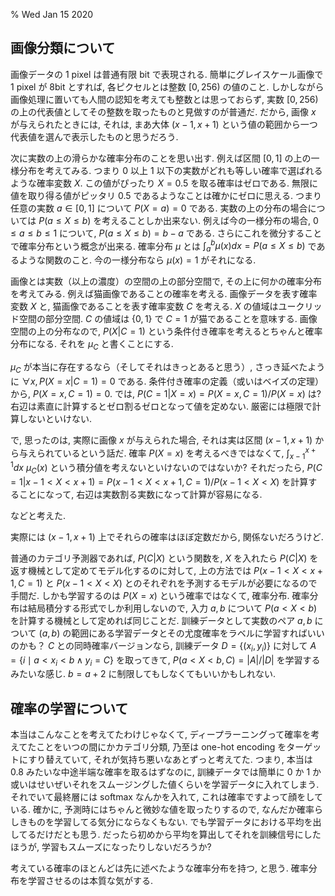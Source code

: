% Wed Jan 15 2020

## 画像分類について

画像データの 1 pixel は普通有限 bit で表現される.
簡単にグレイスケール画像で 1 pixel が 8bit とすれば, 各ピクセルとは整数 $[0, 256)$ の値のこと.
しかしながら画像処理に置いても人間の認知を考えても整数とは思っておらず, 実数 $[0, 256)$ の上の代表値としてその整数を取ったものと見做すのが普通だ.
だから, 画像 $x$ が与えられたときには, それは, まあ大体 $(x-1, x+1)$ という値の範囲から一つ代表値を選んで表示したものと思うだろう.

次に実数の上の滑らかな確率分布のことを思い出す.
例えば区間 $[0,1]$ の上の一様分布を考えてみる.
つまり $0$ 以上 $1$ 以下の実数がどれも等しい確率で選ばれるような確率変数 $X$.
この値がぴったり $X = 0.5$ を取る確率はゼロである.
無限に値を取り得る値がピッタリ 0.5 であるようなことは確かにゼロに思える.
つまり任意の実数 $a \in [0,1]$ について $P(X=a)=0$ である.
実数の上の分布の場合については $P(a \leq X \leq b)$ を考えることしか出来ない.
例えば今の一様分布の場合, $0 \leq a \leq b \leq 1$ について, $P(a \leq X \leq b) = b - a$ である.
さらにこれを微分することで確率分布という概念が出来る.
確率分布 $\mu$ とは $\int_a^b \mu(x) dx = P(a \leq X \leq b)$ であるような関数のこと.
今の一様分布なら $\mu(x) = 1$ がそれになる.

画像とは実数（以上の濃度）の空間の上の部分空間で, その上に何かの確率分布を考えてみる.
例えば猫画像であることの確率を考える.
画像データを表す確率変数 $X$ と, 猫画像であることを表す確率変数 $C$ を考える.
$X$ の値域はユークリッド空間の部分空間.
$C$ の値域は $\{0,1\}$ で $C=1$ が猫であることを意味する.
画像空間の上の分布なので,
$P(X|C=1)$
という条件付き確率を考えるとちゃんと確率分布になる.
それを $\mu_C$ と書くことにする.

$\mu_C$ が本当に存在するなら（そしてそれはきっとあると思う）,
さっき延べたように
$\forall x, P(X=x|C=1) = 0$
である.
条件付き確率の定義（或いはベイズの定理）から,
$P(X=x,C=1)=0$.
では, $P(C=1|X=x) = P(X=x,C=1) / P(X=x)$ は?
右辺は素直に計算するとゼロ割るゼロとなって値を定めない.
厳密には極限で計算しないといけない.

で, 思ったのは, 実際に画像 $x$ が与えられた場合, それは実は区間 $(x-1,x+1)$ から与えられているという話だ.
確率 $P(X=x)$ を考えるべきではなくて,
$\int_{x-1}^{x+1} dx ~ \mu_C(x)$
という積分値を考えないといけないのではないか?
それだったら,
$P(C=1 | x-1<X<x+1) = P(x-1 < X < x+1 ,C=1) / P(x-1 < X < X)$
を計算することになって,
右辺は実数割る実数になって計算が容易になる.

などと考えた.

実際には $(x-1,x+1)$ 上でそれらの確率はほぼ定数だから, 関係ないだろうけど.

普通のカテゴリ予測器であれば,
$P(C|X)$
という関数を, $X$ を入れたら $P(C|X)$ を返す機械として定めてモデル化するのに対して,
上の方法では
$P(x-1 < X < x+1 ,C=1)$
と
$P(x-1 < X < X)$
とのそれぞれを予測するモデルが必要になるので手間だ.
しかも学習するのは $P(X=x)$ という確率ではなくて, 確率分布.
確率分布は結局積分する形式でしか利用しないので,
入力 $a,b$ について $P(a < X < b)$ を計算する機械として定めれば同じことだ.
訓練データとして実数のペア $a,b$ について $(a,b)$ の範囲にある学習データとその尤度確率をラベルに学習すればいいのかも？
$C$ との同時確率バージョンなら,
訓練データ $D = \{(x_i, y_i)\}$ に対して $A = \{ i \mid a < x_i < b \land y_i = C \}$ を取ってきて,
$P(a < X < b, C) = |A| / |D|$
を学習するみたいな感じ.
$b=a+2$ に制限してもしなくてもいいかもしれない.

## 確率の学習について

本当はこんなことを考えてたわけじゃなくて,
ディープラーニングって確率を考えてたことをいつの間にかカテゴリ分類, 乃至は one-hot encoding をターゲットにすり替えていて,
それが気持ち悪いなあとずっと考えてた.
つまり, 本当は 0.8 みたいな中途半端な確率を取るはずなのに, 訓練データでは簡単に 0 か 1 か或いはせいぜいそれをスムージングした値くらいを学習データに入れてしまう.
それでいて最終層には softmax なんかを入れて, これは確率ですよって顔をしている.
確かに, 予測時にはちゃんと微妙な値を取ったりするので, なんだか確率らしきものを学習してる気分にならなくもない.
でも学習データにおける平均を出してるだけだとも思う.
だったら初めから平均を算出してそれを訓練信号にしたほうが, 学習もスムーズになったりしないだろうか?

考えている確率のほとんどは先に述べたような確率分布を持つ, と思う.
確率分布を学習させるのは本質な気がする.
